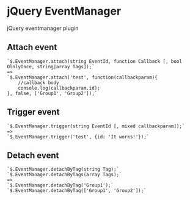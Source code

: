 jQuery EventManager
============
jQuery eventmanager plugin

Attach event
--------
	`$.EventManager.attach(string EventId, function Callback [, bool OlnlyOnce, string|array Tags]);`
	=>
	`$.EventManager.attach('test', function(callbackparam){
		//callback body
		console.log(callbackparam.id);
	}, false, ['Group1', 'Group2']);`

Trigger event
--------
	`$.EventManager.trigger(string EventId [, mixed callbackparam]);`
	=>
	`$.EventManager.trigger('test', {id: 'It works!'});`

Detach event
--------
	`$.EventManager.detachByTag(string Tag);`
	`$.EventManager.detachByTags(array Tags);`
	=>
	`$.EventManager.detachByTag('Group1');`
	`$.EventManager.detachByTag(['Group1', 'Group2']);`